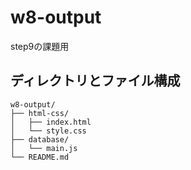 # w8-output
step9の課題用

## ディレクトリとファイル構成
```
w8-output/
├── html-css/
│   ├── index.html
│   └── style.css
├── database/
│   └── main.js
└── README.md
```